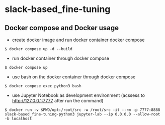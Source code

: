 # slack-based_fine-tuning


## Docker compose and Docker usage
- create docker image and run docker container docker compose

`$ docker compose up -d --build`


- run docker container through docker compose

`$ docker compose up`


- use bash on the docker container through docker compose

`$ docker compose exec python3 bash`


- use Jupyter Notebook as development environment (acssess to http://127.0.0.1:7777 after run the command)

`$ docker run -v $PWD/opt:/root/src -w /root/src -it --rm -p 7777:8888 slack-based_fine-tuning-python3 jupyter-lab --ip 0.0.0.0 --allow-root -b localhost`
